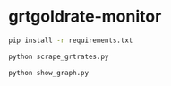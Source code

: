 # grtgoldrate-monitor

```bash
pip install -r requirements.txt
```

```bash
python scrape_grtrates.py
```

```bash
python show_graph.py
```
